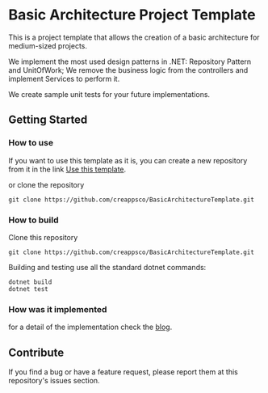 # Basic Architecture Project Template

This is a project template that allows the creation of a basic architecture for medium-sized projects.

We implement the most used design patterns in .NET: Repository Pattern and UnitOfWork; We remove the business logic from the controllers and implement Services to perform it.

We create sample unit tests for your future implementations.

## Getting Started

### How to use

If you want to use this template as it is, you can create a new repository from it in the link [Use this template](https://github.com/creappsco/BasicArchitectureTemplate/generate).

or clone the repository

``` Console
git clone https://github.com/creappsco/BasicArchitectureTemplate.git
```

### How to build

Clone this repository

``` Console
git clone https://github.com/creappsco/BasicArchitectureTemplate.git
```

Building and testing use all the standard dotnet commands:

``` Console
dotnet build
dotnet test
```

### How was it implemented

for a detail of the implementation check the [blog](https://dev.to/parejajd/construccion-de-un-api-rest-en-net-core-3-2lib).

## Contribute

If you find a bug or have a feature request, please report them at this repository's issues section.